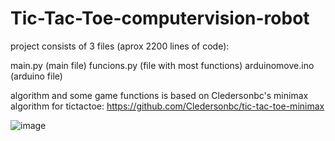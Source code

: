 # Tic-Tac-Toe-computervision-robot
project consists of 3 files (aprox 2200 lines of code): 

main.py (main file)
funcions.py (file with most functions)
arduinomove.ino (arduino file)   

algorithm and some game functions is based on Cledersonbc's minimax algorithm for tictactoe: https://github.com/Cledersonbc/tic-tac-toe-minimax

![image](https://user-images.githubusercontent.com/92923535/196030598-98f1e0ed-7877-45b7-8be6-001929a7c036.png)
